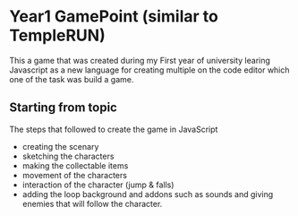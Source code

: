 # Year1 GamePoint (similar to TempleRUN)
This a game that was created during my First year of university learing Javascript as a new language for creating multiple on the code editor which one of the task was build a game. 
## Starting from topic
The steps that followed to create the game in JavaScript
- creating the scenary
- sketching the characters
- making the collectable items 
- movement of the characters 
- interaction of the character (jump & falls)
- adding the loop background and addons such as sounds and giving enemies that will follow the character. 
